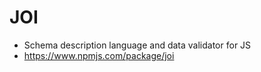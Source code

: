 # JOI

  - Schema description language and data validator for JS
  - https://www.npmjs.com/package/joi

